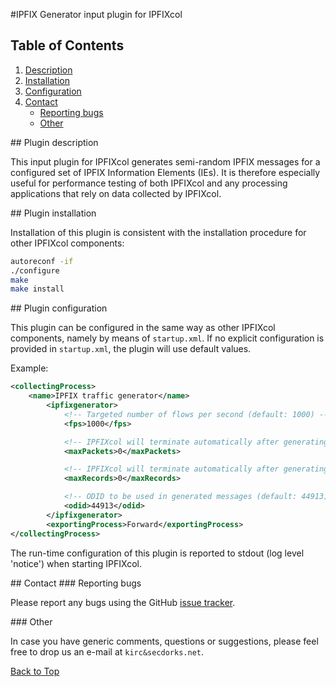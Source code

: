 #<a name="top"></a>IPFIX Generator input plugin for IPFIXcol

## Table of Contents
1.  [Description](#description)
2.  [Installation](#installation)
3.  [Configuration](#configuration)
4.  [Contact](#contact)
    *  [Reporting bugs](#contact_bugs)
    *  [Other](#contact_other)

##<a name="description"></a> Plugin description

This input plugin for IPFIXcol generates semi-random IPFIX messages for a
configured set of IPFIX Information Elements (IEs). It is therefore especially
useful for performance testing of both IPFIXcol and any processing applications
that rely on data collected by IPFIXcol.

##<a name="installation"></a> Plugin installation

Installation of this plugin is consistent with the installation procedure for
other IPFIXcol components:

```sh
autoreconf -if
./configure
make
make install
```

##<a name="configuration"></a> Plugin configuration

This plugin can be configured in the same way as other IPFIXcol components, namely
by means of `startup.xml`. If no explicit configuration is provided in `startup.xml`,
the plugin will use default values.

Example:

```xml
<collectingProcess>
    <name>IPFIX traffic generator</name>
        <ipfixgenerator>
            <!-- Targeted number of flows per second (default: 1000) -->
            <fps>1000</fps>

            <!-- IPFIXcol will terminate automatically after generating this number of packets (default: 0 - no termination) -->
            <maxPackets>0</maxPackets>

            <!-- IPFIXcol will terminate automatically after generating this number of data records (default: 0 - no termination) -->
            <maxRecords>0</maxRecords>

            <!-- ODID to be used in generated messages (default: 44913) -->
            <odid>44913</odid>
        </ipfixgenerator>
        <exportingProcess>Forward</exportingProcess>
</collectingProcess>
```

The run-time configuration of this plugin is reported to stdout (log level 'notice') when starting
IPFIXcol.

##<a name="contact"></a> Contact
###<a name="contact_bugs"></a> Reporting bugs

Please report any bugs using the GitHub [issue tracker](https://github.com/SecDorks/ipfixcol/issues).

###<a name="contact"></a> Other

In case you have generic comments, questions or suggestions, please feel free to drop us an e-mail at `kirc&secdorks.net`.

[Back to Top](#top)